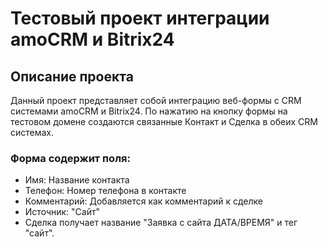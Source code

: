 # Тестовый проект интеграции amoCRM и Bitrix24

## Описание проекта

Данный проект представляет собой интеграцию веб-формы с CRM системами amoCRM и Bitrix24. По нажатию на кнопку формы на тестовом домене создаются связанные Контакт и Сделка в обеих CRM системах. 

### Форма содержит поля:
- Имя: Название контакта
- Телефон: Номер телефона в контакте
- Комментарий: Добавляется как комментарий к сделке
- Источник: "Сайт"
- Сделка получает название "Заявка с сайта ДАТА/ВРЕМЯ" и тег "сайт".

  
